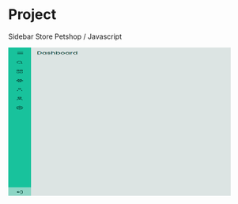 # Project
 Sidebar Store Petshop / Javascript

 <p>
  <img src="images/sidebargif.gif" alt="Gif" width="450" height="300">
 </p>
